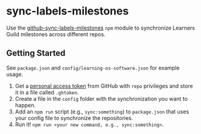 # sync-labels-milestones

Use the [github-sync-labels-milestones](https://github.com/Jimdo/github-sync-labels-milestones) `npm` module to synchronize Learners Guild milestones across different repos.

## Getting Started

See `package.json` and `config/learning-os-software.json` for example usage.

1. Get a [personal access token](https://github.com/settings/tokens) from GitHub with `repo` privileges and store it in a file called `.ghtoken`.
2. Create a file in the `config` folder with the synchronization you want to happen.
3. Add an `npm run` script (e.g., `sync:something`) to `package.json` that uses your config file to synchronize the repositories.
4. Run it! `npm run <your new command, e.g., sync:something>`.
